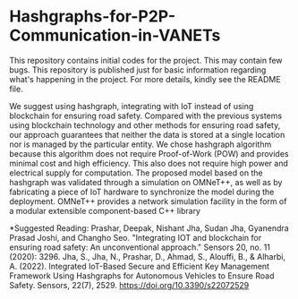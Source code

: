# Hashgraphs-for-P2P-Communication-in-VANETs
This repository contains initial codes for the project. This may contain few bugs. This repository is published just for basic information regarding what's happening in the project. For more details, kindly see the README file.


We suggest using hashgraph, integrating with IoT instead of using blockchain for ensuring road safety. Compared with the previous systems using blockchain technology and other methods for ensuring road safety, our approach guarantees that neither the data is stored at a single location nor is managed by the particular entity. We chose hashgraph algorithm because this algorithm does not require Proof-of-Work (POW) and provides minimal cost and high efficiency. This also does not require high power and electrical supply for computation.
The proposed model based on the hashgraph was validated through a simulation on OMNeT++, as well as by fabricating a piece of IoT hardware to synchronize the model during the deployment. OMNeT++ provides a network simulation facility in the form of a modular extensible component-based C++ library


*Suggested Reading: Prashar, Deepak, Nishant Jha, Sudan Jha, Gyanendra Prasad Joshi, and Changho Seo. "Integrating IOT and blockchain for ensuring road safety: An unconventional approach." Sensors 20, no. 11 (2020): 3296.
Jha, S., Jha, N., Prashar, D., Ahmad, S., Alouffi, B., & Alharbi, A. (2022). Integrated IoT-Based Secure and Efficient Key Management Framework Using Hashgraphs for Autonomous Vehicles to Ensure Road Safety. Sensors, 22(7), 2529. https://doi.org/10.3390/s22072529
